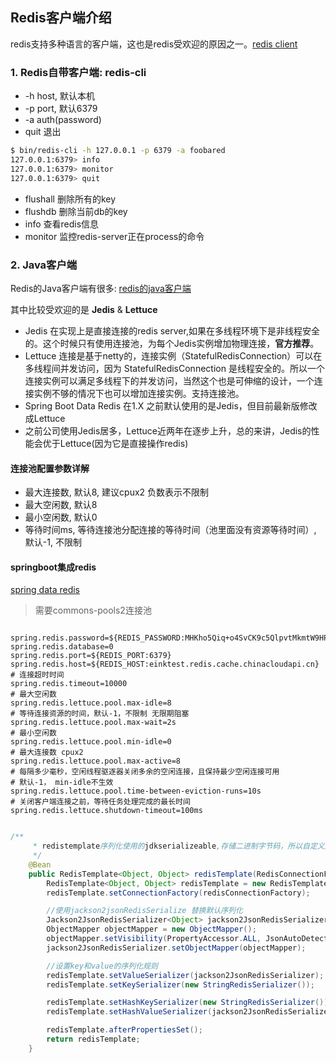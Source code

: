## Redis客户端介绍

redis支持多种语言的客户端，这也是redis受欢迎的原因之一。[redis client][redis-client]


### 1. Redis自带客户端: redis-cli

* -h host, 默认本机
* -p port, 默认6379
* -a auth(password)
* quit 退出

```bash
$ bin/redis-cli -h 127.0.0.1 -p 6379 -a foobared
127.0.0.1:6379> info
127.0.0.1:6379> monitor
127.0.0.1:6379> quit
```

* flushall 删除所有的key
* flushdb 删除当前db的key
* info 查看redis信息
* monitor 监控redis-server正在process的命令

### 2. Java客户端

Redis的Java客户端有很多: [redis的java客户端][redis-client-java]

其中比较受欢迎的是 **Jedis** & **Lettuce**


* Jedis 在实现上是直接连接的redis server,如果在多线程环境下是非线程安全的。这个时候只有使用连接池，为每个Jedis实例增加物理连接，**官方推荐**。
* Lettuce 连接是基于netty的，连接实例（StatefulRedisConnection）可以在多线程间并发访问，因为 StatefulRedisConnection 是线程安全的。所以一个连接实例可以满足多线程下的并发访问，当然这个也是可伸缩的设计，一个连接实例不够的情况下也可以增加连接实例。支持连接池。
* Spring Boot Data Redis 在1.X 之前默认使用的是Jedis，但目前最新版修改成Lettuce
* 之前公司使用Jedis居多，Lettuce近两年在逐步上升，总的来讲，Jedis的性能会优于Lettuce(因为它是直接操作redis)


#### 连接池配置参数详解

* 最大连接数, 默认8, 建议cpux2 负数表示不限制
* 最大空闲数, 默认8
* 最小空闲数, 默认0
* 等待时间ms, 等待连接池分配连接的等待时间（池里面没有资源等待时间）, 默认-1, 不限制

#### springboot集成redis

[spring data redis][spring-data-redis]


> 需要commons-pools2连接池

```properties

spring.redis.password=${REDIS_PASSWORD:MHKho5Qiq+o4SvCK9c5QlpvtMkmtW9HPrwwr0y7t+tA=}
spring.redis.database=0
spring.redis.port=${REDIS_PORT:6379}
spring.redis.host=${REDIS_HOST:einktest.redis.cache.chinacloudapi.cn}
# 连接超时时间
spring.redis.timeout=10000
# 最大空闲数
spring.redis.lettuce.pool.max-idle=8
# 等待连接资源的时间，默认-1，不限制 无限期阻塞
spring.redis.lettuce.pool.max-wait=2s
# 最小空闲数
spring.redis.lettuce.pool.min-idle=0
# 最大连接数 cpux2
spring.redis.lettuce.pool.max-active=8
# 每隔多少毫秒，空闲线程驱逐器关闭多余的空闲连接，且保持最少空闲连接可用
# 默认-1， min-idle不生效
spring.redis.lettuce.pool.time-between-eviction-runs=10s
# 关闭客户端连接之前，等待任务处理完成的最长时间
spring.redis.lettuce.shutdown-timeout=100ms

```


```java

/**
	 * redistemplate序列化使用的jdkserializeable,存储二进制字节码，所以自定义序列化类
	 */
	@Bean
	public RedisTemplate<Object, Object> redisTemplate(RedisConnectionFactory redisConnectionFactory){
		RedisTemplate<Object, Object> redisTemplate = new RedisTemplate<>();
		redisTemplate.setConnectionFactory(redisConnectionFactory);

		//使用jackson2jsonRedisSerialize 替换默认序列化
		Jackson2JsonRedisSerializer<Object> jackson2JsonRedisSerializer = new Jackson2JsonRedisSerializer<>(Object.class);
		ObjectMapper objectMapper = new ObjectMapper();
		objectMapper.setVisibility(PropertyAccessor.ALL, JsonAutoDetect.Visibility.ANY);
		jackson2JsonRedisSerializer.setObjectMapper(objectMapper);

		//设置key和value的序列化规则
		redisTemplate.setValueSerializer(jackson2JsonRedisSerializer);
		redisTemplate.setKeySerializer(new StringRedisSerializer());

		redisTemplate.setHashKeySerializer(new StringRedisSerializer());
		redisTemplate.setHashValueSerializer(jackson2JsonRedisSerializer);

		redisTemplate.afterPropertiesSet();
		return redisTemplate;
	}

```


























[redis-client]: https://redis.io/clients
[redis-client-java]: https://redis.io/clients#java
[spring-data-redis]: https://spring.io/projects/spring-data-redis














